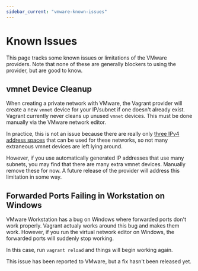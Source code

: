 ```yaml
---
sidebar_current: "vmware-known-issues"
---
```


# Known Issues

This page tracks some known issues or limitations of the VMware providers.
Note that none of these are generally blockers to using the provider, but
are good to know.

## vmnet Device Cleanup

When creating a private network with VMware, the Vagrant provider will
create a new `vmnet` device for your IP/subnet if one doesn't already exist.
Vagrant currently never cleans up unused `vmnet` devices. This must be
done manually via the VMware network editor.

In practice, this is not an issue because there are really only
[three IPv4 address spaces](http://en.wikipedia.org/wiki/Private_network#Private_IPv4_address_spaces)
that can be used for these networks, so not many extraneous vmnet devices
are left lying around.

However, if you use automatically generated IP addresses that use many
subnets, you may find that there are many extra vmnet devices. Manually
remove these for now. A future release of the provider will address this
limitation in some way.

## Forwarded Ports Failing in Workstation on Windows

VMware Workstation has a bug on Windows where forwarded ports don't work
properly. Vagrant actualy works around this bug and makes them work. However,
if you run the virtual network editor on Windows, the forwarded ports will
suddenly stop working.

In this case, run `vagrant reload` and things will begin working again.

This issue has been reported to VMware, but a fix hasn't been released yet.
